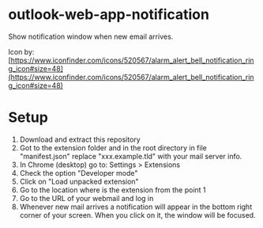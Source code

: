 # outlook-web-app-notification
Show notification window when new email arrives.

Icon by: [https://www.iconfinder.com/icons/520567/alarm_alert_bell_notification_ring_icon#size=48](https://www.iconfinder.com/icons/520567/alarm_alert_bell_notification_ring_icon#size=48)

# Setup
1. Download and extract this repository
2. Got to the extension folder and in the root directory in file "manifest.json" replace "xxx.example.tld" with your mail server info.
2. In Chrome (desktop) go to: Settings > Extensions
3. Check the option "Developer mode"
4. Click on "Load unpacked extension"
5. Go to the location where is the extension from the point 1
6. Go to the URL of your webmail and log in
7. Whenever new mail arrives a notification will appear in the bottom right corner of your screen. When you click on it, the window will be focused.

